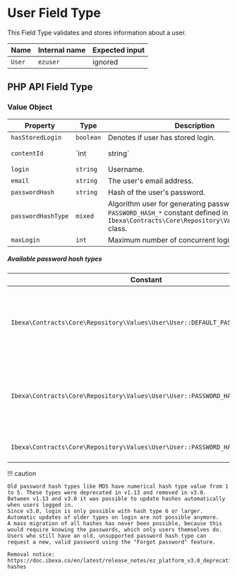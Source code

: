 # User Field Type

This Field Type validates and stores information about a user.

| Name   | Internal name | Expected input |
|--------|---------------|----------------|
| `User` | `ezuser`      | ignored        |

## PHP API Field Type

### Value Object

|Property|Type|Description|Example|
|------|------|------|------|
|`hasStoredLogin`|`boolean`|Denotes if user has stored login.|`true`|
|`contentId`|`int|string`|ID of the content item corresponding to the user.|`42`|
|`login`|`string`|Username.|`john`|
|`email`|`string`|The user's email address.|`john@smith.com`|
|`passwordHash`|`string`|Hash of the user's password.|`1234567890abcdef`|
|`passwordHashType`|`mixed`|Algorithm user for generating password hash as a `PASSWORD_HASH_*` constant defined in `Ibexa\Contracts\Core\Repository\Values\User\User` class.|`User::PASSWORD_HASH_PHP_DEFAULT`|
|`maxLogin`|`int`|Maximum number of concurrent logins.|`1000`|

##### Available password hash types

|Constant|Description|
|------|------|
|`Ibexa\Contracts\Core\Repository\Values\User\User::DEFAULT_PASSWORD_HASH`|Default password hash, used when none is specified, may change over time.|
|`Ibexa\Contracts\Core\Repository\Values\User\User::PASSWORD_HASH_PHP_DEFAULT`|Passwords hashed by PHP's default algorithm, which may change over time.|
|`Ibexa\Contracts\Core\Repository\Values\User\User::PASSWORD_HASH_BCRYPT`|Bcrypt hash of the password.|

!!! caution

    Old password hash types like MD5 have numerical hash type value from 1 to 5. These types were deprecated in v1.13 and removed in v3.0.
    Between v1.13 and v3.0 it was possible to update hashes automatically when users logged in.
    Since v3.0, login is only possible with hash type 6 or larger. Automatic updates of older types on login are not possible anymore.
    A mass migration of all hashes has never been possible, because this would require knowing the passwords, which only users themselves do.
    Users who still have an old, unsupported password hash type can request a new, valid password using the "Forgot password" feature.

    Removal notice: https://doc.ibexa.co/en/latest/release_notes/ez_platform_v3.0_deprecations/#password-hashes
